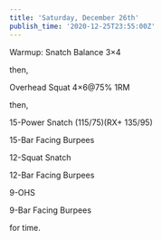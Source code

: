 ```yaml
---
title: 'Saturday, December 26th'
publish_time: '2020-12-25T23:55:00Z'
---
```


Warmup: Snatch Balance 3×4

then,

Overhead Squat 4×6\@75% 1RM

then,

15-Power Snatch (115/75)(RX+ 135/95)

15-Bar Facing Burpees

12-Squat Snatch

12-Bar Facing Burpees

9-OHS

9-Bar Facing Burpees

for time.

